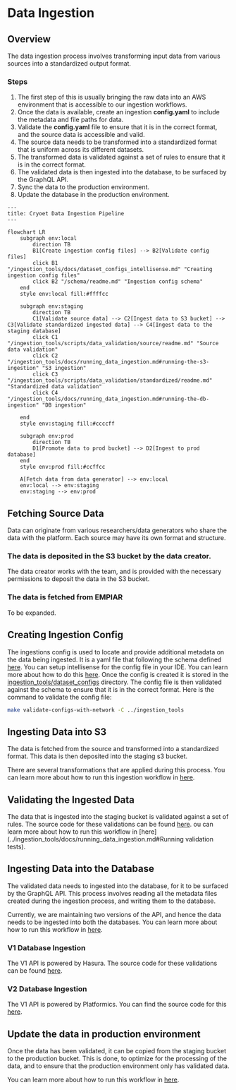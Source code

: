 # Data Ingestion

## Overview
The data ingestion process involves transforming input data from various sources into a standardized output format.


### Steps
1. The first step of this is usually bringing the raw data into an AWS environment that is accessible to our ingestion workflows.
2. Once the data is available, create an ingestion **config.yaml** to include the metadata and file paths for data.
3. Validate the **config.yaml** file to ensure that it is in the correct format, and the source data is accessible and valid.
4. The source data needs to be transformed into a standardized format that is uniform across its different datasets.
5. The transformed data is validated against a set of rules to ensure that it is in the correct format.
6. The validated data is then ingested into the database, to be surfaced by the GraphQL API.
7. Sync the data to the production environment.
8. Update the database in the production environment.


```mermaid
---
title: Cryoet Data Ingestion Pipeline
---

flowchart LR
    subgraph env:local
        direction TB
        B1[Create ingestion config files] --> B2[Validate config files]
        click B1 "/ingestion_tools/docs/dataset_configs_intellisense.md" "Creating ingestion config files"
        click B2 "/schema/readme.md" "Ingestion config schema"
    end
    style env:local fill:#ffffcc

    subgraph env:staging
        direction TB
        C1[Validate source data] --> C2[Ingest data to S3 bucket] --> C3[Validate standardized ingested data] --> C4[Ingest data to the staging database]
        click C1 "/ingestion_tools/scripts/data_validation/source/readme.md" "Source data validation"
        click C2 "/ingestion_tools/docs/running_data_ingestion.md#running-the-s3-ingestion" "S3 ingestion"
        click C3 "/ingestion_tools/scripts/data_validation/standardized/readme.md" "Standardized data validation"
        click C4 "/ingestion_tools/docs/running_data_ingestion.md#running-the-db-ingestion" "DB ingestion"

    end
    style env:staging fill:#ccccff

    subgraph env:prod
        direction TB
        D1[Promote data to prod bucket] --> D2[Ingest to prod database]
    end
    style env:prod fill:#ccffcc

    A[Fetch data from data generator] --> env:local
    env:local --> env:staging
    env:staging --> env:prod

```



## Fetching Source Data

Data can originate from various researchers/data generators who share the data with the platform. Each source may have its own format and structure.

### The data is deposited in the S3 bucket by the data creator.

The data creator works with the team, and is provided with the necessary permissions to deposit the data in the S3 bucket.

### The data is fetched from EMPIAR

To be expanded.

## Creating Ingestion Config

The ingestions config is used to locate and provide additional metadata on the data being ingested. It is a yaml file
that following the schema defined [here](../schema/ingestion_config/latest/codegen/ingestion_config_models.schema.json). You can setup intellisense for the config file in your IDE. You can learn more about how to do this [here](../ingestion_tools/docs/dataset_configs_intellisense.md).
Once the config is created it is stored in the [ingestion_tools/dataset_configs](../ingestion_tools/dataset_configs) directory.
The config file is then validated against the schema to ensure that it is in the correct format. Here is the command to validate the config file:
```bash
make validate-configs-with-network -C ../ingestion_tools
```

## Ingesting Data into S3

The data is fetched from the source and transformed into a standardized format. This data is then deposited into the staging s3 bucket.

There are several transformations that are applied during this process. You can learn more about how to run this ingestion workflow in [here](../ingestion_tools/docs/running_data_ingestion.md#running-the-s3-ingestion).


## Validating the Ingested Data

The data that is ingested into the staging bucket is validated against a set of rules. The source code for these validations can be found [here](../ingestion_tools/scripts/data_validation).
ou can learn more about how to run this workflow in [here](../ingestion_tools/docs/running_data_ingestion.md#Running validation tests).



## Ingesting Data into the Database

The validated data needs to ingested into the database, for it to be surfaced by the GraphQL API. This process involves reading all the metadata files created during the ingestion process, and writing them to the database.

Currently, we are maintaining two versions of the API, and hence the data needs to be ingested into both the databases. You can learn more about how to run this workflow in [here](../ingestion_tools/docs/running_data_ingestion.md#running-the-db-ingestion).

### V1 Database Ingestion
The V1 API is powered by Hasura. The source code for these validations can be found [here](../ingestion_tools/scripts/importers/db_import.py).


### V2 Database Ingestion
The V1 API is powered by Platformics. You can find the source code for this [here](../apiv2/db_import/).


## Update the data in production environment
Once the data has been validated, it can be copied from the staging bucket to the production bucket. This is done, to optimize for the processing of the data, and to ensure that the production environment only has validated data.

You can learn more about how to run this workflow in [here](../ingestion_tools/docs/enqueue_runs.md#s3-file-sync-sync-subcommand).
